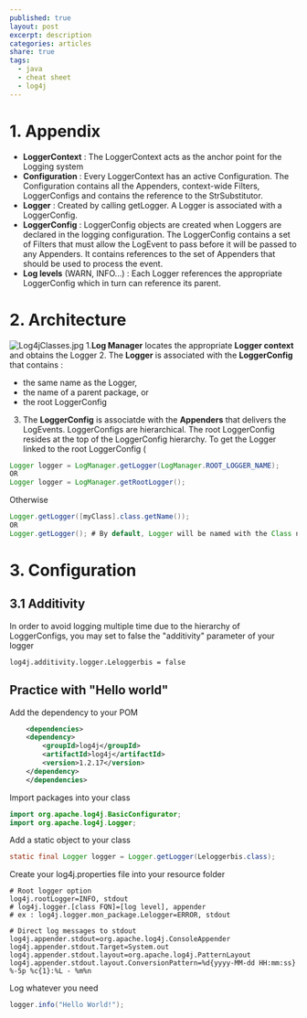 ```yaml
---
published: true
layout: post
excerpt: description
categories: articles
share: true
tags:
  - java
  - cheat sheet
  - log4j
---
```

# 1. Appendix 
- **LoggerContext** : The LoggerContext acts as the anchor point for the Logging system
- **Configuration** : Every LoggerContext has an active Configuration. The Configuration contains all the Appenders, context-wide Filters, LoggerConfigs and contains the reference to the StrSubstitutor.
- **Logger** : Created by calling getLogger. A Logger is associated with a LoggerConfig.
- **LoggerConfig** : LoggerConfig objects are created when Loggers are declared in the logging configuration. The LoggerConfig contains a set of Filters that must allow the LogEvent to pass before it will be passed to any Appenders. It contains references to the set of Appenders that should be used to process the event.
- **Log levels** (WARN, INFO...) :  Each Logger references the appropriate LoggerConfig which in turn can reference its parent.


# 2. Architecture 
![Log4jClasses.jpg]({{site.baseurl}}/images/Log4jClasses.jpg)
1.**Log Manager** locates the appropriate **Logger context** and obtains the Logger 
2. The **Logger** is associated with the **LoggerConfig**  that contains :
 * the same name as the Logger, 
 * the name of a parent package, or 
 * the root LoggerConfig
3. The **LoggerConfig** is associatde with the **Appenders** that delivers the LogEvents. LoggerConfigs are hierarchical. The root LoggerConfig resides at the top of the LoggerConfig hierarchy. 
To get the Logger linked to the root LoggerConfig (
```java
Logger logger = LogManager.getLogger(LogManager.ROOT_LOGGER_NAME);
OR
Logger logger = LogManager.getRootLogger();
```
Otherwise 
```java
Logger.getLogger([myClass].class.getName());
OR
Logger.getLogger(); # By default, Logger will be named with the Class name.
```

# 3. Configuration
## 3.1 Additivity
In order to avoid logging multiple time due to the hierarchy of LoggerConfigs, you may set to false the "additivity" parameter of your logger
```shell
log4j.additivity.logger.Leloggerbis = false
```

## Practice with "Hello world"

Add the dependency to your POM
```xml
    <dependencies>
    <dependency>
        <groupId>log4j</groupId>
        <artifactId>log4j</artifactId>
        <version>1.2.17</version>
    </dependency>
    </dependencies>
```

Import packages into your class
```java
import org.apache.log4j.BasicConfigurator;
import org.apache.log4j.Logger;
```

Add a static object to your class
```java
static final Logger logger = Logger.getLogger(Leloggerbis.class);
```

Create your log4j.properties file into your resource folder
```shell
# Root logger option
log4j.rootLogger=INFO, stdout
# log4j.logger.[class FQN]=[log level], appender
# ex : log4j.logger.mon_package.Lelogger=ERROR, stdout

# Direct log messages to stdout
log4j.appender.stdout=org.apache.log4j.ConsoleAppender
log4j.appender.stdout.Target=System.out
log4j.appender.stdout.layout=org.apache.log4j.PatternLayout
log4j.appender.stdout.layout.ConversionPattern=%d{yyyy-MM-dd HH:mm:ss} %-5p %c{1}:%L - %m%n
```

Log whatever you need
```java
logger.info("Hello World!");
```
